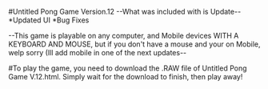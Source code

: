 #Untitled Pong Game Version.12
--What was included with is Update--
*Updated UI
*Bug Fixes

--This game is playable on any computer, and Mobile devices WITH A KEYBOARD AND MOUSE, but if you don't have a mouse and your on Mobile, welp sorry (Ill add mobile in one of the next updates--

#To play the game, you need to download the .RAW file of Untitled Pong Game V.12.html. Simply wait for the download to finish, then play away!
